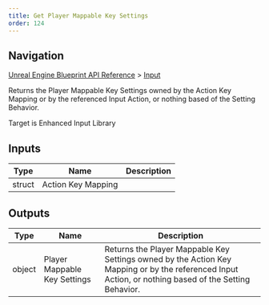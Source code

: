 ```yaml
---
title: Get Player Mappable Key Settings
order: 124
---
```

## Navigation

[Unreal Engine Blueprint API Reference](https://dev.epicgames.com/documentation/en-us/unreal-engine/BlueprintAPI) > [Input](https://dev.epicgames.com/documentation/en-us/unreal-engine/BlueprintAPI/Input)

Returns the Player Mappable Key Settings owned by the Action Key Mapping or by the referenced Input Action, or nothing based of the Setting Behavior.

Target is Enhanced Input Library

## Inputs

| Type | Name | Description |
| --- | --- | --- |
| struct | Action Key Mapping |  |

## Outputs

| Type | Name | Description |
| --- | --- | --- |
| object | Player Mappable Key Settings | Returns the Player Mappable Key Settings owned by the Action Key Mapping or by the referenced Input Action, or nothing based of the Setting Behavior. |
